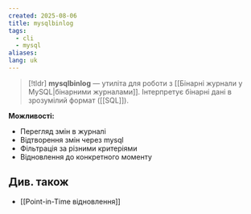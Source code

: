 ```yaml
---
created: 2025-08-06
title: mysqlbinlog
tags:
  - cli
  - mysql
aliases: 
lang: uk
---
```


> [!tldr]
> **mysqlbinlog** — утиліта для роботи з [[Бінарні журнали у MySQL|бінарними журналами]]. Інтерпретує бінарні дані в зрозумілий формат ([[SQL]]).


**Можливості:**

- Перегляд змін в журналі
- Відтворення змін через mysql
- Фільтрація за різними критеріями
- Відновлення до конкретного моменту

## Див. також

- [[Point-in-Time відновлення]]